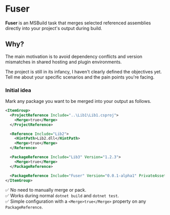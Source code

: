 # Fuser

**Fuser** is an MSBuild task that merges selected referenced assemblies directly into your project's output during build.

## Why?

The main motivation is to avoid dependency conflicts and version mismatches in shared hosting and plugin environments. 

The project is still in its infancy, I haven't clearly defined the objectives yet. Tell me about your specific scenarios and the pain points you're facing.

### Initial idea

Mark any package you want to be merged into your output as follows.

```xml
<ItemGroup>
  <ProjectReference Include="..\Lib1\Lib1.csproj">
    <Merge>true</Merge>
  </ProjectReference>

  <Reference Include="Lib2">
    <HintPath>Lib2.dll</HintPath>
    <Merge>true</Merge>
  </Reference>

  <PackageReference Include="Lib3" Version="1.2.3">
    <Merge>true</Merge>
  </PackageReference>

  <PackageReference Include="Fuser" Version="0.0.1-alpha1" PrivateAssets="All" />
</ItemGroup>
```

✅ No need to manually merge or pack.  
✅ Works during normal `dotnet build` and `dotnet test`.  
✅ Simple configuration with a `<Merge>true</Merge>` property on any `PackageReference`.
